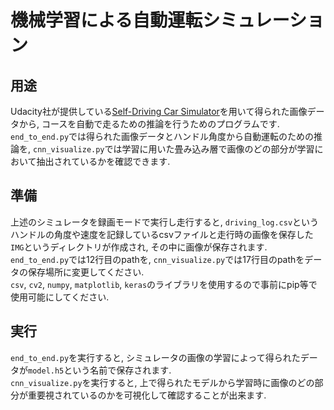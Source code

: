 # 機械学習による自動運転シミュレーション
## 用途
Udacity社が提供している[Self-Driving Car Simulator](https://github.com/udacity/self-driving-car-sim)を用いて得られた画像データから, コースを自動で走るための推論を行うためのプログラムです.  
`end_to_end.py`では得られた画像データとハンドル角度から自動運転のための推論を, `cnn_visualize.py`では学習に用いた畳み込み層で画像のどの部分が学習において抽出されているかを確認できます.

## 準備
上述のシミュレータを録画モードで実行し走行すると, `driving_log.csv`というハンドルの角度や速度を記録しているcsvファイルと走行時の画像を保存した`IMG`というディレクトリが作成され, その中に画像が保存されます.  
`end_to_end.py`では12行目のpathを, `cnn_visualize.py`では17行目のpathをデータの保存場所に変更してください.  
`csv`, `cv2`, `numpy`, `matplotlib`, `keras`のライブラリを使用するので事前にpip等で使用可能にしてください.

## 実行
`end_to_end.py`を実行すると, シミュレータの画像の学習によって得られたデータが`model.h5`という名前で保存されます.  
`cnn_visualize.py`を実行すると, 上で得られたモデルから学習時に画像のどの部分が重要視されているのかを可視化して確認することが出来ます.  